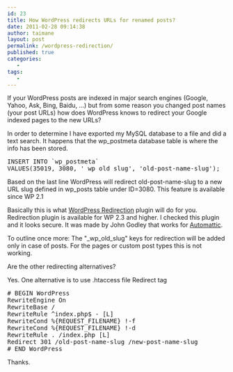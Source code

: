 ```yaml
---
id: 23
title: How WordPress redirects URLs for renamed posts?
date: 2011-02-28 09:14:38
author: taimane
layout: post
permalink: /wordpress-redirection/
published: true
categories:
   -
tags:
   -
---
```

If your WordPress posts are indexed in major search engines (Google, Yahoo, Ask, Bing, Baidu, …) but from some reason you changed post names (your post URLs) how does WordPress knows to redirect your Google indexed pages to the new URLs?

In order to determine I have exported my MySQL database to a file and did a text search. It happens that the wp_postmeta database table is where the info has been stored.
<pre>INSERT INTO `wp_postmeta` 
VALUES(35019, 3080, '_wp_old_slug', 'old-post-name-slug');</pre>
Based on the last line WordPress will redirect old-post-name-slug to a new URL slug defined in wp_posts table under ID=3080.
This feature is available since WP 2.1

Basically this is what <a href="http://wordpress.org/extend/plugins/redirection/">WordPress Redirection</a> plugin will do for you.
Redirection plugin is available for WP 2.3 and higher. I checked this plugin and it looks secure. It was made by John Godley that works for <a href="http://automattic.com/">Automattic</a>.

To outline once more: The "_wp_old_slug" keys for redirection will be added only in case of posts. For the pages or custom post types this is not working.

Are the other redirecting alternatives?

Yes. One alternative is to use .htaccess file Redirect tag
<pre># BEGIN WordPress
RewriteEngine On
RewriteBase /
RewriteRule ^index.php$ - [L]
RewriteCond %{REQUEST_FILENAME} !-f
RewriteCond %{REQUEST_FILENAME} !-d
RewriteRule . /index.php [L]
Redirect 301 /old-post-name-slug /new-post-name-slug
# END WordPress</pre>
Thanks.  
